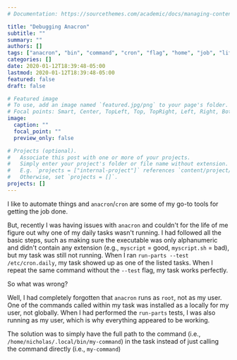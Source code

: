```yaml
---
# Documentation: https://sourcethemes.com/academic/docs/managing-content/

title: "Debugging Anacron"
subtitle: ""
summary: ""
authors: []
tags: ["anacron", "bin", "command", "cron", "flag", "home", "job", "life", "myscript", "nicholas", "path", "root", "solution", "step", "task", "tool"]
categories: []
date: 2020-01-12T18:39:48-05:00
lastmod: 2020-01-12T18:39:48-05:00
featured: false
draft: false

# Featured image
# To use, add an image named `featured.jpg/png` to your page's folder.
# Focal points: Smart, Center, TopLeft, Top, TopRight, Left, Right, BottomLeft, Bottom, BottomRight.
image:
  caption: ""
  focal_point: ""
  preview_only: false

# Projects (optional).
#   Associate this post with one or more of your projects.
#   Simply enter your project's folder or file name without extension.
#   E.g. `projects = ["internal-project"]` references `content/project/deep-learning/index.md`.
#   Otherwise, set `projects = []`.
projects: []
---
```



I like to automate things and `anacron`/`cron` are some of my go-to tools for getting the job done.

But, recently I was having issues with `anacron` and couldn't for the life of me figure out why one of my daily tasks wasn't running.
I had followed all the basic steps, such as making sure the executable was only alphanumeric and didn't contain any extension (e.g., `myscript` = good, `myscript.sh` = bad), but my task was still not running.
When I ran `run-parts --test /etc/cron.daily`, my task showed up as one of the listed tasks.
When I repeat the same command without the `--test` flag, my task works perfectly.

So what was wrong?

Well, I had completely forgotten that `anacron` runs as `root`, not as my user.
One of the commands called within my task was installed as a locally for my user, not globally.
When I had performed the `run-parts` tests, I was also running as my user, which is why everything appeared to be working.

The solution was to simply have the full path to the command (i.e., `/home/nicholas/.local/bin/my-command`) in the task instead of just calling the command directly (i.e., `my-command`)
